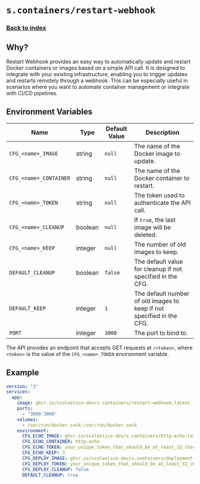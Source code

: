 # `s.containers/restart-webhook`
### [Back to index](../../README.md)

## Why?
Restart Webhook provides an easy way to automatically update and restart
Docker containers or images based on a simple API call. It is designed to
integrate with your existing infrastructure, enabling you to trigger updates
and restarts remotely through a webhook. This can be especially useful in
scenarios where you want to automate container management or integrate with
CI/CD pipelines.

## Environment Variables
| Name                       | Type    | Default Value | Description                                                           |
|----------------------------|---------|---------------|-----------------------------------------------------------------------|
| `CFG_<name>_IMAGE`         | string  | `null`        | The name of the Docker image to update.                               |
| `CFG_<name>_CONTAINER`     | string  | `null`        | The name of the Docker container to restart.                          |
| `CFG_<name>_TOKEN`         | string  | `null`        | The token used to authenticate the API call.                          |
| `CFG_<name>_CLEANUP`       | boolean | `null`        | If `true`, the last image will be deleted.                            |
| `CFG_<name>_KEEP`          | integer | `null`        | The number of old images to keep.                                     |
| `DEFAULT_CLEANUP`          | boolean | `false`       | The default value for cleanup if not specified in the CFG.            |
| `DEFAULT_KEEP`             | integer | `1`           | The default number of old images to keep if not specified in the CFG. |
| `PORT`                     | integer | `3000`        | The port to bind to.                                                  |

The API provides an endpoint that accepts GET requests at `/<token>`, where
`<token>` is the value of the `CFG_<name>_TOKEN` environment variable.

## Example
```yaml
version: "3"
services:
  app:
    image: ghcr.io/scolastico-dev/s.containers/restart-webhook:latest
    ports:
      - "3000:3000"
    volumes:
      - /var/run/docker.sock:/var/run/docker.sock
    environment:
      CFG_ECHO_IMAGE: ghcr.io/scolastico-dev/s.containers/http-echo:latest
      CFG_ECHO_CONTAINER: http-echo
      CFG_ECHO_TOKEN: your_unique_token_that_should_be_at_least_32_characters_long_1
      CFG_ECHO_KEEP: 3
      CFG_DEPLOY_IMAGE: ghcr.io/scolastico-dev/s.containers/deployment-api:latest
      CFG_DEPLOY_TOKEN: your_unique_token_that_should_be_at_least_32_characters_long_2
      CFG_DEPLOY_CLEANUP: false
      DEFAULT_CLEANUP: true
```
